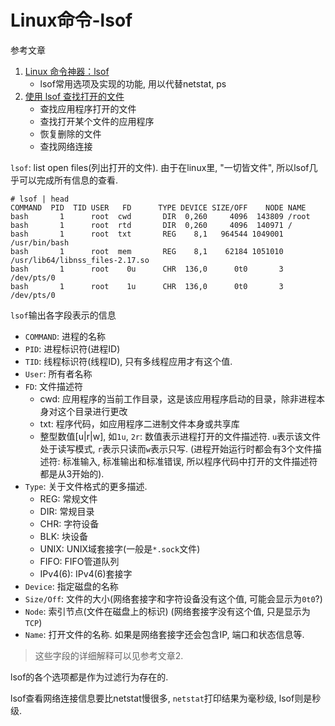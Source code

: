 # Linux命令-lsof

参考文章

1. [Linux 命令神器：lsof](https://www.jianshu.com/p/a3aa6b01b2e1)
    - lsof常用选项及实现的功能, 用以代替netstat, ps
2. [使用 lsof 查找打开的文件](https://www.ibm.com/developerworks/cn/aix/library/au-lsof.html)
    - 查找应用程序打开的文件
    - 查找打开某个文件的应用程序
    - 恢复删除的文件
    - 查找网络连接

`lsof`: list open files(列出打开的文件). 由于在linux里, "一切皆文件", 所以lsof几乎可以完成所有信息的查看.

```log
# lsof | head
COMMAND  PID  TID USER   FD      TYPE DEVICE SIZE/OFF    NODE NAME
bash       1      root  cwd       DIR  0,260     4096  143809 /root
bash       1      root  rtd       DIR  0,260     4096  140971 /
bash       1      root  txt       REG    8,1   964544 1049001 /usr/bin/bash
bash       1      root  mem       REG    8,1    62184 1051010 /usr/lib64/libnss_files-2.17.so
bash       1      root    0u      CHR  136,0      0t0       3 /dev/pts/0
bash       1      root    1u      CHR  136,0      0t0       3 /dev/pts/0
```

`lsof`输出各字段表示的信息

- `COMMAND`: 进程的名称
- `PID`: 进程标识符(进程ID)
- `TID`: 线程标识符(线程ID), 只有多线程应用才有这个值.
- `User`: 所有者名称
- `FD`: 文件描述符
  - cwd: 应用程序的当前工作目录，这是该应用程序启动的目录，除非进程本身对这个目录进行更改
  - txt: 程序代码，如应用程序二进制文件本身或共享库
  - 整型数值[u|r|w], 如`1u`, `2r`: 数值表示进程打开的文件描述符. `u`表示该文件处于读写模式, `r`表示只读而`w`表示只写. (进程开始运行时都会有3个文件描述符: 标准输入, 标准输出和标准错误, 所以程序代码中打开的文件描述符都是从3开始的).
- `Type`: 关于文件格式的更多描述.
  - REG: 常规文件
  - DIR: 常规目录
  - CHR: 字符设备
  - BLK: 块设备
  - UNIX: UNIX域套接字(一般是`*.sock`文件)
  - FIFO: FIFO管道队列
  - IPv4(6): IPv4(6)套接字
- `Device`: 指定磁盘的名称
- `Size/Off`: 文件的大小(网络套接字和字符设备没有这个值, 可能会显示为`0t0`?)
- `Node`: 索引节点(文件在磁盘上的标识) (网络套接字没有这个值, 只是显示为`TCP`)
- `Name`: 打开文件的名称. 如果是网络套接字还会包含IP, 端口和状态信息等.

> 这些字段的详细解释可以见参考文章2.

lsof的各个选项都是作为过滤行为存在的.

lsof查看网络连接信息要比netstat慢很多, `netstat`打印结果为毫秒级, lsof则是秒级.
